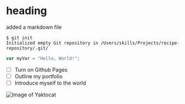# heading

added a markdown file

```
$ git init
Initialized empty Git repository in /Users/skills/Projects/recipe-repository/.git/
```
```javascript
var myVar = "Hello, World!";
```
- [ ] Turn on Github Pages
- [ ] Outline my portfolio
- [ ] Introduce myself to the world

![Image of Yaktocat](https://octodex.github.com/images/yaktocat.png)
